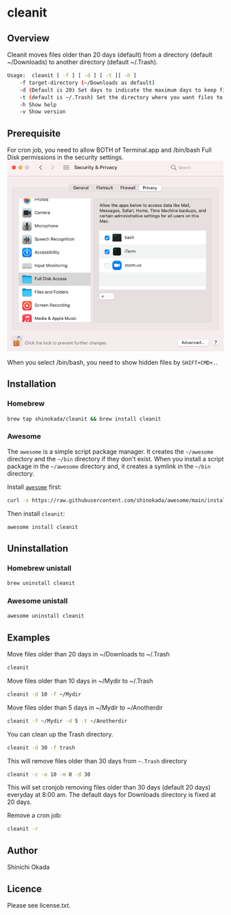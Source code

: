 # cleanit

## Overview

Cleanit moves files older than 20 days (default) from a directory (default ~/Downloads) to another directory (default ~/.Trash).

```sh
Usage:  cleanit [ -f ] [ -d ] [ -t ][ -h ]
    -f target-directory (~/Downloads as default) 
    -d (Default is 20) Set days to indicate the maximum days to keep files. 
    -t (default is ~/.Trash) Set the directory where you want files to move to. 
    -h Show help
    -v Show version
```

## Prerequisite

For cron job, you need to allow BOTH of Terminal.app and /bin/bash Full Disk permissions in the security settings. ![security](https://raw.githubusercontent.com/shinokada/cleanit/main/images/bash-full-disk-access.png)

When you select /bin/bash, you need to show hidden files by `SHIFT+CMD+.`.

## Installation

### Homebrew

```sh
brew tap shinokada/cleanit && brew install cleanit
```

### Awesome

The `awesome` is a simple script package manager. It creates the `~/awesome` directory and the `~/bin` directory if they don't exist. When you install a script package in the `~/awesome` directory and, it creates a symlink in the `~/bin` directory.

Install [`awesome`](https://github.com/shinokada/awesome) first:

```sh
curl -s https://raw.githubusercontent.com/shinokada/awesome/main/install | bash -s install
```

Then install `cleanit`:

```sh
awesome install cleanit
```

## Uninstallation

### Homebrew unistall

```sh
brew uninstall cleanit
```

### Awesome unistall

```sh
awesome uninstall cleanit
```

## Examples

Move files older than 20 days in ~/Downloads to ~/.Trash

```sh
cleanit
```

Move files older than 10 days in ~/Mydir to ~/.Trash

```sh
cleanit -d 10 -f ~/Mydir
```

Move files older than 5 days in ~/Mydir to ~/Anotherdir

```sh
cleanit -f ~/Mydir -d 5 -t ~/Anotherdir
```

You can clean up the Trash directory.

```sh
cleanit -d 30 -f trash
```

This will remove files older than 30 days from `~.Trash` directory

```sh
cleanit -c -o 10 -m 0 -d 30
```

This will set cronjob removing files older than 30 days (default 20 days) everyday at 8:00 am. The default days for Downloads directory is fixed at 20 days.

Remove a cron job:

```sh
cleanit -r
```

## Author

Shinichi Okada

## Licence

Please see license.txt.
